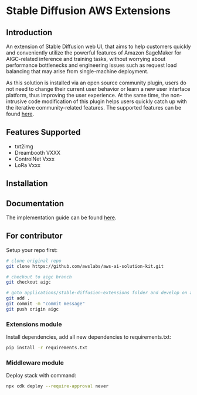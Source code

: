 # Stable Diffusion AWS Extensions

## Introduction

An extension of Stable Diffusion web UI, that aims to help customers quickly and conveniently utilize the powerful features of Amazon SageMaker for AIGC-related inference and training tasks, without worrying about performance bottlenecks and engineering issues such as request load balancing that may arise from single-machine deployment.

As this solution is installed via an open source community plugin, users do not need to change their current user behavior or learn a new user interface platform, thus improving the user experience. At the same time, the non-intrusive code modification of this plugin helps users quickly catch up with the iterative community-related features. The supported features can be found [here](https://github.com/aws-samples/stable-diffusion-aws-extension/edit/main/README.md#features-supported).


## Features Supported
- txt2img
- Dreambooth VXXX
- ControlNet Vxxx
- LoRa Vxxx

## Installation


## Documentation
 The implementation guide can be found [here]().


## For contributor
Setup your repo first:

```bash
# clone original repo
git clone https://github.com/awslabs/aws-ai-solution-kit.git

# checkout to aigc branch
git checkout aigc

# goto applications/stable-diffusion-extensions folder and develop on aigc branch
git add .
git commit -m "commit message"
git push origin aigc
```

### Extensions module
Install dependencies, add all new dependencies to requirements.txt:

```bash
pip install -r requirements.txt
```

### Middleware module
Deploy stack with command:

```bash
npx cdk deploy --require-approval never
```




